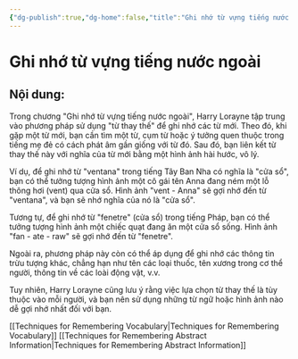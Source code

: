 ```yaml
---
{"dg-publish":true,"dg-home":false,"title":"Ghi nhớ từ vựng tiếng nước ngoài","date":"2024-08-31","tags":["#books","#memory","#How_to_Develop_A_Super_Power_Memory"],"Chương":"Chương14","dg-path":"Books/04 - How to Develop A Super-Power Memory/Chapter 14 - Remembering Foreign Language Vocabulary.md","permalink":"/books/04-how-to-develop-a-super-power-memory/chapter-14-remembering-foreign-language-vocabulary/","dgPassFrontmatter":true,"updated":"2025-01-31T00:09:07.309+07:00"}
---
```


# Ghi nhớ từ vựng tiếng nước ngoài
## Nội dung:
Trong chương "Ghi nhớ từ vựng tiếng nước ngoài", Harry Lorayne tập trung vào phương pháp sử dụng "từ thay thế" để ghi nhớ các từ mới. Theo đó, khi gặp một từ mới, bạn cần tìm một từ, cụm từ hoặc ý tưởng quen thuộc trong tiếng mẹ đẻ có cách phát âm gần giống với từ đó. Sau đó, bạn liên kết từ thay thế này với nghĩa của từ mới bằng một hình ảnh hài hước, vô lý.

Ví dụ, để ghi nhớ từ "ventana" trong tiếng Tây Ban Nha có nghĩa là "cửa sổ", bạn có thể tưởng tượng hình ảnh một cô gái tên Anna đang ném một lỗ thông hơi (vent) qua cửa sổ. Hình ảnh "vent - Anna" sẽ gợi nhớ đến từ "ventana", và bạn sẽ nhớ nghĩa của nó là "cửa sổ".

Tương tự, để ghi nhớ từ "fenetre" (cửa sổ) trong tiếng Pháp, bạn có thể tưởng tượng hình ảnh một chiếc quạt đang ăn một cửa sổ sống. Hình ảnh "fan - ate - raw" sẽ gợi nhớ đến từ "fenetre".

Ngoài ra, phương pháp này còn có thể áp dụng để ghi nhớ các thông tin trừu tượng khác, chẳng hạn như tên các loại thuốc, tên xương trong cơ thể người, thông tin về các loài động vật, v.v.

Tuy nhiên, Harry Lorayne cũng lưu ý rằng việc lựa chọn từ thay thế là tùy thuộc vào mỗi người, và bạn nên sử dụng những từ ngữ hoặc hình ảnh nào dễ gợi nhớ nhất đối với bạn.

[[Techniques for Remembering Vocabulary\|Techniques for Remembering Vocabulary]]
[[Techniques for Remembering Abstract Information\|Techniques for Remembering Abstract Information]]